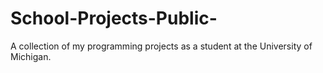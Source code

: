 # School-Projects-Public-
A collection of my programming projects as a student at the University of Michigan. 
